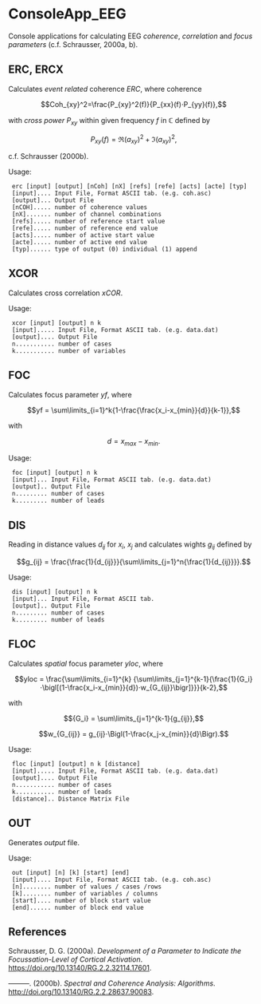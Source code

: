 # ConsoleApp_EEG
Console applications for calculating EEG *coherence*, *correlation* and *focus parameters* (c.f. Schrausser, 2000a, b).


## ERC, ERCX

Calculates *event related* coherence $ERC$, where coherence

$$Coh_{xy}^2=\frac{P_{xy}^2(f)}{P_{xx}(f)⋅P_{yy}(f)},$$

with *cross power* $P_{xy}$ within given frequency $f$ in $\mathbb C$ defined by

$$P_{xy}(f)=\Re (a_{xy})^2+\Im (a_{xy})^2,$$ 

c.f. Schrausser (2000b).

Usage:

     erc [input] [output] [nCoh] [nX] [refs] [refe] [acts] [acte] [typ]
     [input].... Input File, Format ASCII tab. (e.g. coh.asc)
     [output]... Output File
     [nCOH]..... number of coherence values 
     [nX]....... number of channel combinations
     [refs]..... number of reference start value 
     [refe]..... number of reference end value
     [acts]..... number of active start value
     [acte]..... number of active end value
     [typ]...... type of output (0) individual (1) append


## XCOR

Calculates cross correlation $xCOR$.

Usage:

     xcor [input] [output] n k
     [input]..... Input File, Format ASCII tab. (e.g. data.dat)
     [output].... Output File
     n........... number of cases
     k........... number of variables
	

## FOC

Calculates focus parameter $yf$, where

$$yf = \sum\limits_{i=1}^k{1-\frac{\frac{x_i-x_{min}}{d}}{k-1}},$$

with

$$d=x_{max}-x_{min}.$$

Usage: 

     foc [input] [output] n k
     [input]... Input File, Format ASCII tab. (e.g. data.dat)
     [output].. Output File
     n......... number of cases
     k......... number of leads


## DIS

Reading in distance values $d_{ij}$ for $x_i$, $x_j$ and calculates wights $g_{ij}$ defined by

$$g_{ij} = \frac{\frac{1}{d_{ij}}}{\sum\limits_{j=1}^n{\frac{1}{d_{ij}}}}.$$

Usage:

     dis [input] [output] n k
     [input]... Input File, Format ASCII tab. 
     [output].. Output File
     n......... number of cases
     k......... number of leads

## FLOC

Calculates *spatial* focus parameter $yloc$, where

$$yloc = \frac{\sum\limits_{i=1}^{k} {\sum\limits_{j=1}^{k-1}{\frac{1}{G_i}⋅\bigl[(1-\frac{x_i-x_{min}}{d})⋅w_{G_{ij}}\bigr]}}}{k-2},$$

with

$${G_i} = \sum\limits_{j=1}^{k-1}{g_{ij}},$$

$$w_{G_{ij}} = g_{ij}⋅\Bigl(1-\frac{x_j-x_{min}}{d}\Bigr).$$

Usage: 

     floc [input] [output] n k [distance]
     [input]..... Input File, Format ASCII tab. (e.g. data.dat)
     [output].... Output File
     n........... number of cases
     k........... number of leads
     [distance].. Distance Matrix File

## OUT

Generates *output* file.

Usage: 

     out [input] [n] [k] [start] [end] 
     [input].... Input File, Format ASCII tab. (e.g. coh.asc)
     [n]........ number of values / cases /rows
     [k]........ number of variables / columns 
     [start].... number of block start value 
     [end]...... number of block end value


## References

Schrausser, D. G. (2000a). *Development of a Parameter to Indicate the Focussation-Level of Cortical Activation*. https://doi.org/10.13140/RG.2.2.32114.17601.

———. (2000b). *Spectral and Coherence Analysis: Algorithms*. http://doi.org/10.13140/RG.2.2.28637.90083.
